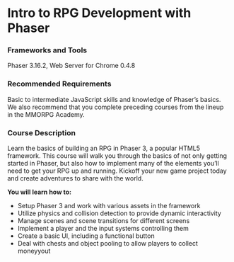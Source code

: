 # Intro to RPG Development with Phaser

### Frameworks and Tools

Phaser 3.16.2, Web Server for Chrome 0.4.8

### Recommended Requirements

Basic to intermediate JavaScript skills and knowledge of Phaser’s basics. We also recommend that you complete preceding courses from the lineup in the MMORPG Academy.

### Course Description

Learn the basics of building an RPG in Phaser 3, a popular HTML5 framework. This course will walk you through the basics of not only getting started in Phaser, but also how to implement many of the elements you’ll need to get your RPG up and running. Kickoff your new game project today and create adventures to share with the world.

**You will learn how to:**

-   Setup Phaser 3 and work with various assets in the framework
-   Utilize physics and collision detection to provide dynamic interactivity
-   Manage scenes and scene transitions for different screens
-   Implement a player and the input systems controlling them
-   Create a basic UI, including a functional button
-   Deal with chests and object pooling to allow players to collect moneyyout